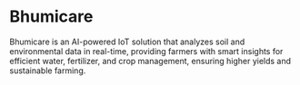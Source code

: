 # Bhumicare
Bhumicare is an AI-powered IoT solution that analyzes soil and environmental data in real-time, providing farmers with smart insights for efficient water, fertilizer, and crop management, ensuring higher yields and sustainable farming.
